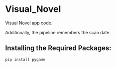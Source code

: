 # Visual_Novel
Visual Novel app code.

Additionally, the pipeline remembers the scan date.
## Installing the Required Packages:
```bash
pip install pygame
```